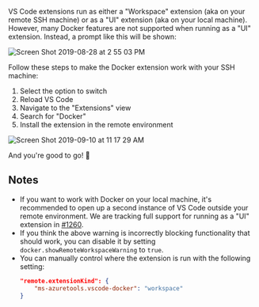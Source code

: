 VS Code extensions run as either a "Workspace" extension (aka on your remote SSH machine) or as a "UI" extension (aka on your local machine). However, many Docker features are not supported when running as a "UI" extension. Instead, a prompt like this will be shown:

![Screen Shot 2019-08-28 at 2 55 03 PM](https://user-images.githubusercontent.com/11282622/63895385-d9a78f00-c9a3-11e9-9125-cbbc25fac6b4.png)

Follow these steps to make the Docker extension work with your SSH machine:
1. Select the option to switch
1. Reload VS Code
1. Navigate to the "Extensions" view
1. Search for "Docker"
1. Install the extension in the remote environment

![Screen Shot 2019-09-10 at 11 17 29 AM](https://user-images.githubusercontent.com/11282622/64640109-30f32980-d3be-11e9-9a27-3d05f2f70039.png)

And you're good to go! 🎉

## Notes

* If you want to work with Docker on your local machine, it's recommended to open up a second instance of VS Code outside your remote environment. We are tracking full support for running as a "UI" extension in [#1260](https://github.com/microsoft/vscode-docker/issues/1260).
* If you think the above warning is incorrectly blocking functionality that should work, you can disable it by setting `docker.showRemoteWorkspaceWarning` to `true`.
* You can manually control where the extension is run with the following setting:
    ```json
    "remote.extensionKind": {
        "ms-azuretools.vscode-docker": "workspace"
    }
    ```